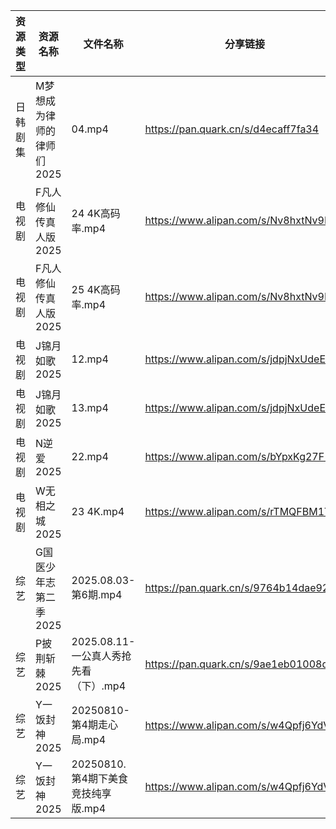| 资源类型 | 资源名称            | 文件名称                       | 分享链接                                 | 更新时间                |
| ---- | --------------- | -------------------------- | ------------------------------------ | ------------------- |
| 日韩剧集 | M梦想成为律师的律师们2025 | 04.mp4                     | https://pan.quark.cn/s/d4ecaff7fa34  | 2025-08-11 01:26:05 |
| 电视剧  | F凡人修仙传真人版2025   | 24 4K高码率.mp4               | https://www.alipan.com/s/Nv8hxtNv9F1 | 2025-08-11 13:01:11 |
| 电视剧  | F凡人修仙传真人版2025   | 25 4K高码率.mp4               | https://www.alipan.com/s/Nv8hxtNv9F1 | 2025-08-11 13:01:10 |
| 电视剧  | J锦月如歌2025       | 12.mp4                     | https://www.alipan.com/s/jdpjNxUdeEZ | 2025-08-11 08:01:21 |
| 电视剧  | J锦月如歌2025       | 13.mp4                     | https://www.alipan.com/s/jdpjNxUdeEZ | 2025-08-11 08:01:21 |
| 电视剧  | N逆爱2025         | 22.mp4                     | https://www.alipan.com/s/bYpxKg27F1z | 2025-08-11 08:01:39 |
| 电视剧  | W无相之城2025       | 23 4K.mp4                  | https://www.alipan.com/s/rTMQFBM1TQ9 | 2025-08-11 08:02:01 |
| 综艺   | G国医少年志第二季2025   | 2025.08.03-第6期.mp4         | https://pan.quark.cn/s/9764b14dae92  | 2025-08-11 16:41:29 |
| 综艺   | P披荆斩棘2025       | 2025.08.11-一公真人秀抢先看（下）.mp4 | https://pan.quark.cn/s/9ae1eb01008d  | 2025-08-11 16:43:52 |
| 综艺   | Y一饭封神2025       | 20250810-第4期走心局.mp4        | https://www.alipan.com/s/w4Qpfj6YdVw | 2025-08-11 13:02:41 |
| 综艺   | Y一饭封神2025       | 20250810.第4期下美食竞技纯享版.mp4   | https://www.alipan.com/s/w4Qpfj6YdVw | 2025-08-11 13:02:41 |

